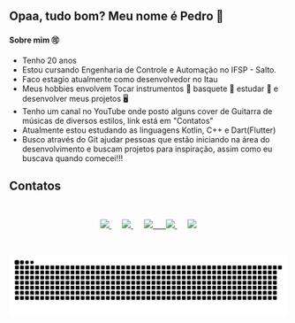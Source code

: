 ## Opaa, tudo bom? Meu nome é Pedro 🤙 
#### Sobre mim 🉑
- Tenho 20 anos
- Estou cursando Engenharia de Controle e Automação no IFSP - Salto.
- Faco estagio atualmente como desenvolvedor no Itau
- Meus hobbies envolvem Tocar instrumentos 🎸 basquete 🏀 estudar 📖 e desenvolver meus projetos 🖥️
- Tenho um canal no YouTube onde posto alguns cover de Guitarra de músicas de diversos estilos, link está em "Contatos"
- Atualmente estou estudando as linguagens Kotlin, C++ e Dart(Flutter)
- Busco através do Git ajudar pessoas que estão iniciando na área do desenvolvimento e buscam projetos para inspiração, assim como eu buscava quando comecei!!!

## Contatos

&nbsp;&nbsp;&nbsp;&nbsp;&nbsp;&nbsp;&nbsp;&nbsp;&nbsp;&nbsp;&nbsp;&nbsp;&nbsp;&nbsp;&nbsp;&nbsp;&nbsp;&nbsp;&nbsp;&nbsp;

<p align="center">
    <a href="hhttps://github.com/PedroSejas">
        <img  src="https://img.shields.io/badge/GitHub-100000?style=for-the-badge&logo=github&logoColor=white&link=https://github.com/PedroSejas">
    </a>
    &nbsp;&nbsp;&nbsp;&nbsp;
    <a href="https://www.linkedin.com/in/pedro-jos%C3%A9-geromel-sejas-4b00b7209/">
        <img src="https://img.shields.io/badge/LinkedIn-0077B5?style=for-the-badge&logo=linkedin&logoColor=white&link=https://www.linkedin.com/in/pedro-jos%C3%A9-geromel-sejas-4b00b7209/">
    </a>
    &nbsp;&nbsp;&nbsp;&nbsp;
    <a href="mailto:geromelsejas@gmail.com">
        <img src="https://img.shields.io/badge/Gmail-D14836?style=for-the-badge&logo=gmail&logoColor=white">
    &nbsp;&nbsp;&nbsp;&nbsp;
    </a>
    <a href="https://www.instagram.com/pj_gsejas/">
        <img src="https://img.shields.io/badge/Instagram-E4405F?style=for-the-badge&logo=instagram&logoColor=white&link=https://www.instagram.com/pj_gsejas/">
    </a>
   &nbsp;&nbsp;&nbsp;&nbsp;
    <a href="https://www.youtube.com/channel/UCI9APBjRz2nFJ0b9Y87632w">
        <img src="https://img.shields.io/badge/YouTube-FF0000?style=for-the-badge&logo=youtube&logoColor=white&link=https://www.youtube.com/channel/UCI9APBjRz2nFJ0b9Y87632w">
    </a>
</p>

&nbsp;&nbsp;&nbsp;&nbsp;&nbsp;&nbsp;&nbsp;&nbsp;&nbsp;&nbsp;&nbsp;&nbsp;&nbsp;&nbsp;&nbsp;&nbsp;&nbsp;&nbsp;&nbsp;&nbsp;

![Snake animation](https://github.com/PedroSejas/PedroSejas/blob/output/github-contribution-grid-snake.svg)

<p align="center"> 
  
<!--
**PedroSejas/PedroSejas** is a ✨ _special_ ✨ repository because its `README.md` (this file) appears on your GitHub profile.

Here are some ideas to get you started:

- 🔭 I’m currently working on ...
- 🌱 I’m currently learning ...
- 👯 I’m looking to collaborate on ...
- 🤔 I’m looking for help with ...
- 💬 Ask me about ...
- 📫 How to reach me: ...
- 😄 Pronouns: ...
- ⚡ Fun fact: ...
-->
